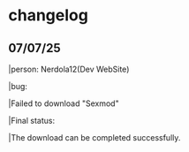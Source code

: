 # changelog

## 07/07/25

|person: Nerdola12(Dev WebSite)

|bug:

|Failed to download "Sexmod"

|Final status:

|The download can be completed successfully.
